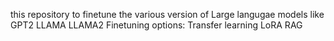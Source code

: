 this repository to finetune the various version of Large langugae models like
GPT2
LLAMA
LLAMA2
Finetuning options:
Transfer learning
LoRA
RAG
